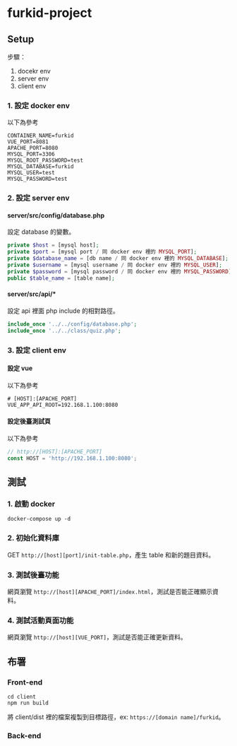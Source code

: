 # furkid-project

## Setup

步驟：

1. docekr env
2. server env
3. client env

### 1. 設定 docker env

以下為參考

```env
CONTAINER_NAME=furkid
VUE_PORT=8081
APACHE_PORT=8080
MYSQL_PORT=3306
MYSQL_ROOT_PASSWORD=test
MYSQL_DATABASE=furkid
MYSQL_USER=test
MYSQL_PASSWORD=test
```

### 2. 設定 server env

#### server/src/config/database.php

設定 database 的變數。

```php
private $host = [mysql host];
private $port = [mysql port / 同 docker env 裡的 MYSQL_PORT];
private $database_name = [db name / 同 docker env 裡的 MYSQL_DATABASE];
private $username = [mysql username / 同 docker env 裡的 MYSQL_USER];
private $password = [mysql password / 同 docker env 裡的 MYSQL_PASSWORD];
public $table_name = [table name];
```

#### server/src/api/\*

設定 api 裡面 php include 的相對路徑。

```php
include_once '../../config/database.php';
include_once '../../class/quiz.php';
```

### 3. 設定 client env

#### 設定 vue

以下為參考

```env
# [HOST]:[APACHE_PORT]
VUE_APP_API_ROOT=192.168.1.100:8080
```

#### 設定後臺測試頁

以下為參考

```js
// http://[HOST]:[APACHE_PORT]
const HOST = 'http://192.168.1.100:8080';
```

## 測試

### 1. 啟動 docker

```shell
docker-compose up -d
```

### 2. 初始化資料庫

GET `http://[host][port]/init-table.php`，產生 table 和新的題目資料。

### 3. 測試後臺功能

網頁瀏覽 `http://[host][APACHE_PORT]/index.html`，測試是否能正確顯示資料。

### 4. 測試活動頁面功能

網頁瀏覽 `http://[host][VUE_PORT]`，測試是否能正確更新資料。

## 布署

### Front-end

```shell
cd client
npm run build
```

將 client/dist 裡的檔案複製到目標路徑，ex: `https://[domain name]/furkid`。

### Back-end
